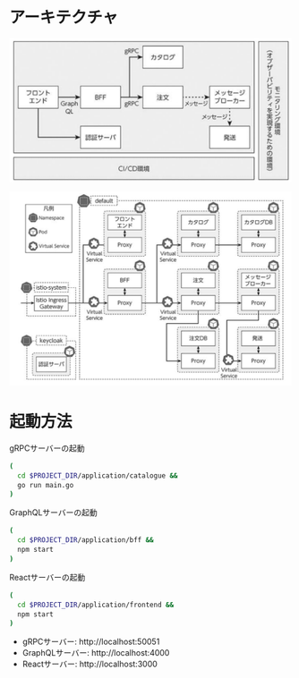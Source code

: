 # アーキテクチャ

![アーキテクチャ 1](../docs/img/architecture_01.png)

![アーキテクチャ 2](../docs/img/architecture_02.png)

# 起動方法

gRPCサーバーの起動

```bash
(
  cd $PROJECT_DIR/application/catalogue &&
  go run main.go
)
```

GraphQLサーバーの起動

```bash
(
  cd $PROJECT_DIR/application/bff &&
  npm start
)
```

Reactサーバーの起動

```bash
(
  cd $PROJECT_DIR/application/frontend &&
  npm start
)
```

- gRPCサーバー: http://localhost:50051
- GraphQLサーバー: http://localhost:4000
- Reactサーバー: http://localhost:3000